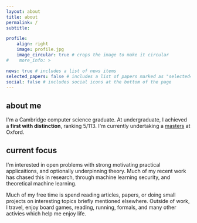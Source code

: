 ```yaml
---
layout: about
title: about
permalink: /
subtitle: 

profile:
    align: right
    image: profile.jpg
    image_circular: true # crops the image to make it circular
#    more_info: >

news: true # includes a list of news items
selected_papers: false # includes a list of papers marked as "selected={true}"
social: false # includes social icons at the bottom of the page
---
```


## about me

I'm a Cambridge computer science graduate. At undergraduate, I achieved a **first with distinction**, ranking 5/113. I'm currently undertaking a [masters](https://www.ox.ac.uk/admissions/graduate/courses/msc-advanced-computer-science) at Oxford.

## current focus

I'm interested in open problems with strong motivating practical applicaitions, and optionally underpinning theory. Much of my recent work has chased this in research, through machine learning security, and theoretical machine learning.

Much of my free time is spend reading articles, papers, or doing small projects on interesting topics briefly mentioned elsewhere. Outside of work, I travel, enjoy board games, reading, running, formals, and many other activies which help me enjoy life.
